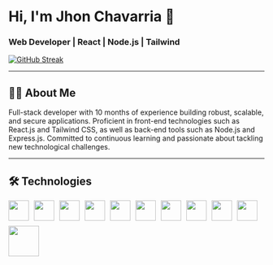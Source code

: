 # Hi, I'm Jhon Chavarria 👋

### Web Developer | React | Node.js | Tailwind



[![GitHub Streak](https://streak-stats.demolab.com?user=JmChavarria&theme=java-dark&hide_border=true)](https://git.io/streak-stats)

---

## 👨‍💻 About Me
Full-stack developer with 10 months of experience building robust, scalable, and secure applications. 
Proficient in front-end technologies such as React.js and Tailwind CSS, as well as back-end tools such as Node.js and Express.js.
Committed to continuous learning and passionate about tackling new technological challenges.

---

## 🛠️ Technologies

<div style="display: flex; flex-wrap: wrap; gap: 10px;">
  <img src="https://cdn.jsdelivr.net/gh/devicons/devicon/icons/javascript/javascript-original.svg" width="40"/>
  <img src="https://cdn.jsdelivr.net/gh/devicons/devicon/icons/react/react-original.svg" width="40"/>
  <img src="https://cdn.jsdelivr.net/gh/devicons/devicon/icons/typescript/typescript-original.svg" width="40"/>
  <img src="https://cdn.jsdelivr.net/gh/devicons/devicon/icons/nodejs/nodejs-original.svg" width="40"/>
  <img src="https://cdn.jsdelivr.net/gh/devicons/devicon@latest/icons/cloudflare/cloudflare-original.svg" width="40"/>
  <img src="https://cdn.jsdelivr.net/gh/devicons/devicon@latest/icons/nextjs/nextjs-original.svg" width="40"/>
  <img src="https://cdn.jsdelivr.net/gh/devicons/devicon@latest/icons/prisma/prisma-original.svg" width="40"/>
  <img src="https://cdn.jsdelivr.net/gh/devicons/devicon@latest/icons/github/github-original.svg" width="40"/>
  <img src="https://cdn.jsdelivr.net/gh/devicons/devicon@latest/icons/mongodb/mongodb-original.svg" width="40"/>
  <img src="https://cdn.jsdelivr.net/gh/devicons/devicon@latest/icons/postgresql/postgresql-original.svg" width="40"/>
  <img src="https://cdn.jsdelivr.net/gh/devicons/devicon@latest/icons/tailwindcss/tailwindcss-original-wordmark.svg" width="60"/>
</div>
